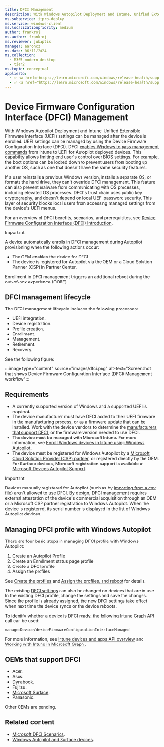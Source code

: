 ```yaml
---
title: DFCI Management
description: With Windows Autopilot Deployment and Intune, Unified Extensible Firmware Interface (UEFI) settings can be managed after the device is enrolled. UEFI settings can be managed by using the Device Firmware Configuration Interface (DFCI).
ms.subservice: itpro-deploy
ms.service: windows-client
ms.localizationpriority: medium
author: frankroj
ms.author: frankroj
ms.reviewer: jubaptis
manager: aaroncz
ms.date: 06/11/2024
ms.collection:
  - M365-modern-desktop
  - tier2
ms.topic: conceptual
appliesto:
  - ✅ <a href="https://learn.microsoft.com/windows/release-health/supported-versions-windows-client" target="_blank">Windows 11</a>
  - ✅ <a href="https://learn.microsoft.com/windows/release-health/supported-versions-windows-client" target="_blank">Windows 10</a>
---
```


# Device Firmware Configuration Interface (DFCI) Management

With Windows Autopilot Deployment and Intune, Unified Extensible Firmware Interface (UEFI) settings can be managed after the device is enrolled. UEFI settings can be managed by using the Device Firmware Configuration Interface (DFCI). DFCI [enables Windows to pass management commands](/windows/client-management/mdm/uefi-csp) from Intune to UEFI for Autopilot deployed devices. This capability allows limiting end user's control over BIOS settings. For example, the boot options can be locked down to prevent users from booting up another OS, such as one that doesn't have the same security features.

If a user reinstalls a previous Windows version, installs a separate OS, or formats the hard drive, they can't override DFCI management. This feature can also prevent malware from communicating with OS processes, including elevated OS processes. DFCI's trust chain uses public key cryptography, and doesn't depend on local UEFI password security. This layer of security blocks local users from accessing managed settings from the device's UEFI menus.

For an overview of DFCI benefits, scenarios, and prerequisites, see [Device Firmware Configuration Interface (DFCI) Introduction](https://microsoft.github.io/mu/dyn/mu_feature_dfci/DfciPkg/Docs/Dfci_Feature/).

> [!IMPORTANT]
>
> A device automatically enrolls in DFCI management during Autopilot provisioning when the following actions occur:
>
> - The OEM enables the device for DFCI.
> - The device is registered for Autopilot via the OEM or a Cloud Solution Partner (CSP) in Partner Center.
>
> Enrollment in DFCI management triggers an additional reboot during the out-of-box experience (OOBE).

## DFCI management lifecycle

The DFCI management lifecycle includes the following processes:

- UEFI integration.
- Device registration.
- Profile creation.
- Enrollment.
- Management.
- Retirement.
- Recovery.

See the following figure:

:::image type="content" source="images/dfci.png" alt-text="Screenshot that shows Device Firmware Configuration Interface (DFCI) Management workflow":::

## Requirements

- A currently supported version of Windows and a supported UEFI is required.
- The device manufacturer must have DFCI added to their UEFI firmware in the manufacturing process, or as a firmware update that can be installed. Work with the device vendors to determine the [manufacturers that support DFCI](#oems-that-support-dfci), or the firmware version needed to use DFCI.
- The device must be managed with Microsoft Intune. For more information, see [Enroll Windows devices in Intune using Windows Autopilot](/intune/enrollment/enrollment-autopilot).
- The device must be registered for Windows Autopilot by a [Microsoft Cloud Solution Provider (CSP) partner](https://partner.microsoft.com/membership/cloud-solution-provider), or registered directly by the OEM. For Surface devices, Microsoft registration support is available at [Microsoft Devices Autopilot Support](https://prod.support.services.microsoft.com/supportrequestform/0d8bf192-cab7-6d39-143d-5a17840b9f5f).

> [!IMPORTANT]
>
> Devices manually registered for Autopilot (such as by [importing from a csv file](/intune/enrollment/enrollment-autopilot#add-devices)) aren't allowed to use DFCI. By design, DFCI management requires external attestation of the device's commercial acquisition through an OEM or a Microsoft CSP partner registration to Windows Autopilot. When the device is registered, its serial number is displayed in the list of Windows Autopilot devices.

## Managing DFCI profile with Windows Autopilot

There are four basic steps in managing DFCI profile with Windows Autopilot:

1. Create an Autopilot Profile
1. Create an Enrollment status page profile
1. Create a DFCI profile
1. Assign the profiles

See [Create the profiles](/intune/configuration/device-firmware-configuration-interface-windows#create-the-profiles) and [Assign the profiles, and reboot](/intune/configuration/device-firmware-configuration-interface-windows#assign-the-profiles-and-reboot) for details.

The existing [DFCI settings](/intune/configuration/device-firmware-configuration-interface-windows#update-existing-dfci-settings) can also be changed on devices that are in use. In the existing DFCI profile, change the settings and save the changes. Since the profile is already assigned, the new DFCI settings take effect when next time the device syncs or the device reboots.

To identify whether a device is DFCI ready, the following Intune Graph API call can be used:

`managedDevice/deviceFirmwareConfigurationInterfaceManaged`

For more information, see [Intune devices and apps API overview](/graph/intune-concept-overview) and [Working with Intune in Microsoft Graph ](/graph/api/resources/intune-graph-overview).

## OEMs that support DFCI

- Acer.
- Asus.
- Dynabook.
- Fujitsu.
- [Microsoft Surface](/surface/surface-manage-dfci-guide).
- Panasonic.

Other OEMs are pending.

## Related content

- [Microsoft DFCI Scenarios](https://microsoft.github.io/mu/dyn/mu_feature_dfci/DfciPkg/Docs/Scenarios/DfciScenarios/).
- [Windows Autopilot and Surface devices](/surface/windows-autopilot-and-surface-devices).
